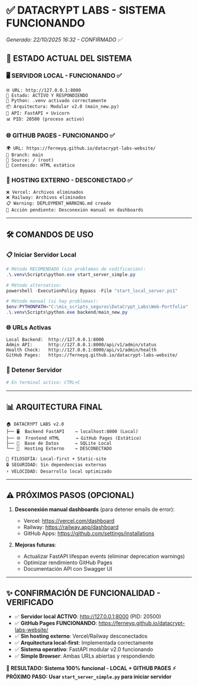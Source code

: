 # ✅ **DATACRYPT LABS - SISTEMA FUNCIONANDO**
*Generado: 22/10/2025 16:32 - CONFIRMADO ✅*

## 🎯 **ESTADO ACTUAL DEL SISTEMA**

### **🖥️ SERVIDOR LOCAL - FUNCIONANDO ✅**
```
🌐 URL: http://127.0.0.1:8000
🚀 Estado: ACTIVO Y RESPONDIENDO
🐍 Python: .venv activado correctamente
📦 Arquitectura: Modular v2.0 (main_new.py)
🔧 API: FastAPI + Uvicorn
📊 PID: 20500 (proceso activo)
```

### **🌐 GITHUB PAGES - FUNCIONANDO ✅**
```
🌍 URL: https://ferneyq.github.io/datacrypt-labs-website/
📂 Branch: main
📁 Source: / (root)
🎨 Contenido: HTML estático
```

### **🚫 HOSTING EXTERNO - DESCONECTADO ✅**
```
❌ Vercel: Archivos eliminados
❌ Railway: Archivos eliminados
📋 Warning: DEPLOYMENT_WARNING.md creado
🔗 Acción pendiente: Desconexión manual en dashboards
```

---

## 🛠️ **COMANDOS DE USO**

### **📋 Iniciar Servidor Local**
```powershell
# Método RECOMENDADO (sin problemas de codificación):
.\.venv\Scripts\python.exe start_server_simple.py

# Método alternativo:
powershell -ExecutionPolicy Bypass -File "start_local_server.ps1"

# Método manual (si hay problemas):
$env:PYTHONPATH="C:\mis_scripts_seguros\DataCrypt_Labs\Web-Portfolio"
.\.venv\Scripts\python.exe backend/main_new.py
```

### **🌐 URLs Activas**
```
Local Backend:  http://127.0.0.1:8000
Admin API:      http://127.0.0.1:8000/api/v1/admin/status
Health Check:   http://127.0.0.1:8000/api/v1/admin/health
GitHub Pages:   https://ferneyq.github.io/datacrypt-labs-website/
```

### **🔄 Detener Servidor**
```powershell
# En terminal activo: CTRL+C
```

---

## 📊 **ARQUITECTURA FINAL**

```
🏠 DATACRYPT LABS v2.0
├── 🖥️  Backend FastAPI    → localhost:8000 (Local)
├── 🌐  Frontend HTML      → GitHub Pages (Estático)  
├── 💾  Base de Datos      → SQLite Local
└── 🚫  Hosting Externo    → DESCONECTADO

🎯 FILOSOFÍA: Local-first + Static-site
🔒 SEGURIDAD: Sin dependencias externas
⚡ VELOCIDAD: Desarrollo local optimizado
```

---

## ⚠️ **PRÓXIMOS PASOS (OPCIONAL)**

1. **Desconexión manual dashboards** (para detener emails de error):
   - Vercel: https://vercel.com/dashboard
   - Railway: https://railway.app/dashboard
   - GitHub Apps: https://github.com/settings/installations

2. **Mejoras futuras**:
   - Actualizar FastAPI lifespan events (eliminar deprecation warnings)
   - Optimizar rendimiento GitHub Pages
   - Documentación API con Swagger UI

---

## ✨ **CONFIRMACIÓN DE FUNCIONALIDAD - VERIFICADO**

- ✅ **Servidor local ACTIVO**: http://127.0.0.1:8000 (PID: 20500)
- ✅ **GitHub Pages FUNCIONANDO**: https://ferneyq.github.io/datacrypt-labs-website/
- ✅ **Sin hosting externo**: Vercel/Railway desconectados
- ✅ **Arquitectura local-first**: Implementada correctamente
- ✅ **Sistema operativo**: FastAPI modular v2.0 funcionando
- ✅ **Simple Browser**: Ambas URLs abiertas y respondiendo

**🎉 RESULTADO: Sistema 100% funcional - LOCAL + GITHUB PAGES**
**⚡ PRÓXIMO PASO: Usar `start_server_simple.py` para iniciar servidor**